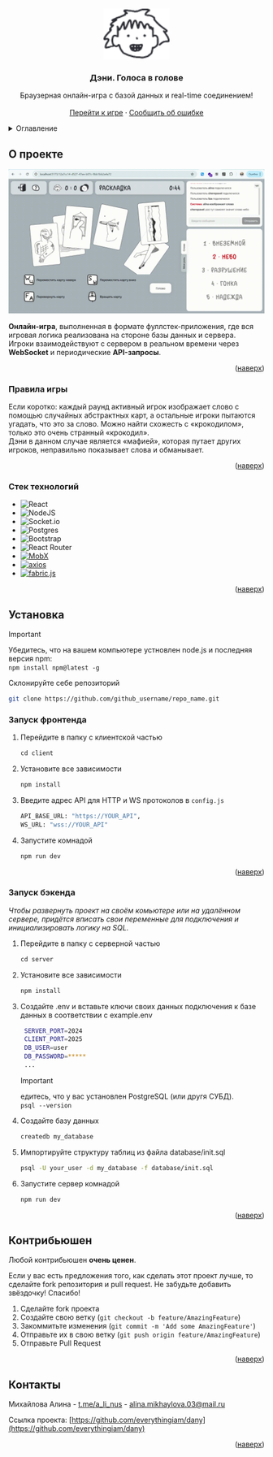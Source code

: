 <a id="readme-top"></a>

<br />
<div align="center">
  <a href="https://github.com/othneildrew/Best-README-Template">
    <img src="readme/dany.svg" alt="Logo" width="130" height="100">
  </a>

  <h3 align="center">Дэни. Голоса в голове</h3>

  <p align="center">
    Браузерная онлайн-игра с базой данных и real-time соединением!
    <br />
    <!-- <a href="https://youtube.com"><strong>Посмотреть видео-обзор »</strong></a> -->
    <!-- <br /> -->
    <br />
    <a href="https://github.com/othneildrew/Best-README-Template">Перейти к игре</a>
    &middot;
    <a href="https://github.com/othneildrew/Best-README-Template/issues/new?labels=bug&template=bug-report---.md">Сообщить об ошибке</a>
  </p>
</div>

<!-- 
## Приколюхи

### Авторизация и смена аватара
### Карточный канвас на WebSocket -->

<!-- TABLE OF CONTENTS -->
<details>
  <summary>Оглавление</summary>
  <ol>
    <li>
      <a href="#о-проекте">О проекте</a>
      <ul>
        <li><a href="#правила-игры">Правила игры</a></li>
        <li><a href="#стек-технологий">Стек технологий</a></li>
      </ul>
    </li>
    <li>
      <a href="#getting-started">Установка</a>
      <ul>
        <li><a href="#запуск-фронтенда">Запуск фронтенда</a></li>
        <li><a href="#запуск-бэкенда">Запуск бэкенда</a></li>
      </ul>
    </li>
    <!-- <li>
      <a href="#database">База данных</a>
      <ul>
        <li><a href="#model">Проектирование</a></li>
        <li><a href="#logic">Логика</a></li>
      </ul>
    </li>
    <li>
      <a href="#backend">Бэкенд</a>
      <ul>
        <li><a href="#server">Сервер</a></li>
        <li><a href="#api">API</a></li>
      </ul>
    </li>
    <li>
      <a href="#frontend">Фронтенд</a>
      <ul>
        <li><a href="#front-data">Синхронизация данных</a></li>
        <li><a href="#canvas">Карточное поле</a></li>
      </ul>
    </li> -->
    <li><a href="#контакты">Контакты</a></li>
  </ol>
</details>



<!-- ABOUT THE PROJECT -->
## О проекте

![Image alt](readme/gameplay.gif)

**Онлайн-игра**, выполненная в формате фуллстек-приложения, где вся игровая логика реализована на стороне базы данных и сервера.  
Игроки взаимодействуют с сервером в реальном времени через **WebSocket** и периодические **API-запросы**.


<p align="right">(<a href="#readme-top">наверх</a>)</p>



### Правила игры
Если коротко: каждый раунд активный игрок изображает слово с помощью случайных абстрактных карт, а остальные игроки пытаются угадать, что это за слово. Можно найти схожесть с «крокодилом», только это очень странный «крокодил».
<br>Дэни в данном случае является «мафией», которая путает других игроков, неправильно показывает слова и обманывает. 

<p align="right">(<a href="#readme-top">наверх</a>)</p>


### Стек технологий


* ![React](https://img.shields.io/badge/react-%2320232a.svg?style=for-the-badge&logo=react&logoColor=%2361DAFB)
* ![NodeJS](https://img.shields.io/badge/node.js-6DA55F?style=for-the-badge&logo=node.js&logoColor=white)
* ![Socket.io](https://img.shields.io/badge/Socket.io-black?style=for-the-badge&logo=socket.io&badgeColor=010101)
* ![Postgres](https://img.shields.io/badge/postgres-%23316192.svg?style=for-the-badge&logo=postgresql&logoColor=white)
* ![Bootstrap](https://img.shields.io/badge/bootstrap-%238511FA.svg?style=for-the-badge&logo=bootstrap&logoColor=white)
* ![React Router](https://img.shields.io/badge/React_Router-CA4245?style=for-the-badge&logo=react-router&logoColor=white)
* [![MobX](https://img.shields.io/badge/-MobX-orange)](https://mobx.js.org/)  
* [![axios](https://img.shields.io/badge/-axios-blue)](https://axios-http.com/)  
* [![fabric.js](https://img.shields.io/badge/-fabric.js-red)](https://fabricjs.com/)  


<p align="right">(<a href="#readme-top">наверх</a>)</p>


<!-- GETTING STARTED -->
## Установка
> [!IMPORTANT]  
> Убедитесь, что на вашем компьютере устновлен node.js и последняя версия npm:
>  <br>`npm install npm@latest -g`

Склонируйте себе репозиторий
   ```sh
   git clone https://github.com/github_username/repo_name.git
   ```
### Запуск фронтенда 


1. Перейдите в папку с клиентской частью
   ```js
   cd client
   ```   
2. Установите все зависимости
   ```sh
   npm install
   ```
3. Введите адрес API для HTTP и WS протоколов в `config.js`
   ```sh
   API_BASE_URL: "https://YOUR_API",
   WS_URL: "wss://YOUR_API"
   ```
4. Запустите комнадой
   ```sh
   npm run dev
   ```
<p align="right">(<a href="#readme-top">наверх</a>)</p>

### Запуск бэкенда 

_Чтобы развернуть проект на своём комьютере или на удалённом сервере, придётся вписать свои переменные для подключения и инициализировать логику на SQL._

1. Перейдите в папку с серверной частью
   ```js
   cd server
   ```
2. Установите все зависимости
   ```sh
   npm install
   ```
3. Создайте .env и вставьте ключи своих данных подключения к базе данных в соответствии с example.env 
   ```sh
    SERVER_PORT=2024
    CLIENT_PORT=2025
    DB_USER=user
    DB_PASSWORD=*****
    ...
   ```
    > [!IMPORTANT]  
    > едитесь, что у вас установлен PostgreSQL (или другя СУБД).
    >  <br>`psql --version`
4. Создайте базу данных
   ```sh
   createdb my_database
   ```
5. Импортируйте структуру таблиц из файла database/init.sql
   ```sh
   psql -U your_user -d my_database -f database/init.sql
    ```
6. Запустите сервер комнадой
   ```sh
   npm run dev
   ```

<p align="right">(<a href="#readme-top">наверх</a>)</p>




<!-- CONTRIBUTING -->
## Контрибьюшен

Любой контрибьюшен **очень ценен**.

Если у вас есть предложения того, как сделать этот проект лучше, то сделайте fork репозитория и pull request. Не забудьте добавить звёздочку! Спасибо!

1. Сделайте fork проекта
2. Создайте свою ветку (`git checkout -b feature/AmazingFeature`)
3. Закоммитьте изменения (`git commit -m 'Add some AmazingFeature'`)
4. Отправьте их в свою ветку (`git push origin feature/AmazingFeature`)
5. Отправьте Pull Request

<p align="right">(<a href="#readme-top">наверх</a>)</p>




<!-- CONTACT -->
## Контакты

Михайлова Алина - [t.me/a_li_nus](https://t.me/a_li_nus) - alina.mikhaylova.03@mail.ru

Ссылка проекта: [https://github.com/everythingiam/dany](https://github.com/everythingiam/dany)

<p align="right">(<a href="#readme-top">наверх</a>)</p>





<!-- MARKDOWN LINKS & IMAGES -->
<!-- https://www.markdownguide.org/basic-syntax/#reference-style-links -->
[contributors-shield]: https://img.shields.io/github/contributors/othneildrew/Best-README-Template.svg?style=for-the-badge
[contributors-url]: https://github.com/othneildrew/Best-README-Template/graphs/contributors
[forks-shield]: https://img.shields.io/github/forks/othneildrew/Best-README-Template.svg?style=for-the-badge
[forks-url]: https://github.com/othneildrew/Best-README-Template/network/members
[stars-shield]: https://img.shields.io/github/stars/othneildrew/Best-README-Template.svg?style=for-the-badge
[stars-url]: https://github.com/othneildrew/Best-README-Template/stargazers
[issues-shield]: https://img.shields.io/github/issues/othneildrew/Best-README-Template.svg?style=for-the-badge
[issues-url]: https://github.com/othneildrew/Best-README-Template/issues
[license-shield]: https://img.shields.io/github/license/othneildrew/Best-README-Template.svg?style=for-the-badge
[license-url]: https://github.com/othneildrew/Best-README-Template/blob/master/LICENSE.txt
[linkedin-shield]: https://img.shields.io/badge/-LinkedIn-black.svg?style=for-the-badge&logo=linkedin&colorB=555
[linkedin-url]: https://linkedin.com/in/othneildrew
[product-screenshot]: images/screenshot.png
[Next.js]: https://img.shields.io/badge/next.js-000000?style=for-the-badge&logo=nextdotjs&logoColor=white
[Next-url]: https://nextjs.org/
[React.js]: https://img.shields.io/badge/React-20232A?style=for-the-badge&logo=react&logoColor=61DAFB
[React-url]: https://reactjs.org/
[Vue.js]: https://img.shields.io/badge/Vue.js-35495E?style=for-the-badge&logo=vuedotjs&logoColor=4FC08D
[Vue-url]: https://vuejs.org/
[Angular.io]: https://img.shields.io/badge/Angular-DD0031?style=for-the-badge&logo=angular&logoColor=white
[Angular-url]: https://angular.io/
[Svelte.dev]: https://img.shields.io/badge/Svelte-4A4A55?style=for-the-badge&logo=svelte&logoColor=FF3E00
[Svelte-url]: https://svelte.dev/
[Laravel.com]: https://img.shields.io/badge/Laravel-FF2D20?style=for-the-badge&logo=laravel&logoColor=white
[Laravel-url]: https://laravel.com
[Bootstrap.com]: https://img.shields.io/badge/Bootstrap-563D7C?style=for-the-badge&logo=bootstrap&logoColor=white
[Bootstrap-url]: https://getbootstrap.com
[JQuery.com]: https://img.shields.io/badge/jQuery-0769AD?style=for-the-badge&logo=jquery&logoColor=white
[JQuery-url]: https://jquery.com 
